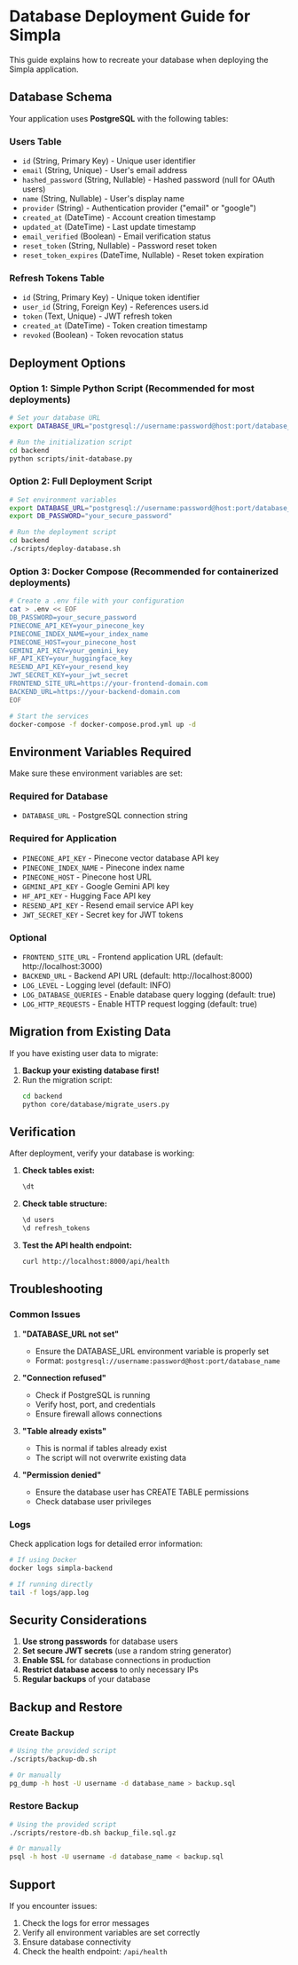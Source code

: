 # Database Deployment Guide for Simpla

This guide explains how to recreate your database when deploying the Simpla application.

## Database Schema

Your application uses **PostgreSQL** with the following tables:

### Users Table
- `id` (String, Primary Key) - Unique user identifier
- `email` (String, Unique) - User's email address
- `hashed_password` (String, Nullable) - Hashed password (null for OAuth users)
- `name` (String, Nullable) - User's display name
- `provider` (String) - Authentication provider ("email" or "google")
- `created_at` (DateTime) - Account creation timestamp
- `updated_at` (DateTime) - Last update timestamp
- `email_verified` (Boolean) - Email verification status
- `reset_token` (String, Nullable) - Password reset token
- `reset_token_expires` (DateTime, Nullable) - Reset token expiration

### Refresh Tokens Table
- `id` (String, Primary Key) - Unique token identifier
- `user_id` (String, Foreign Key) - References users.id
- `token` (Text, Unique) - JWT refresh token
- `created_at` (DateTime) - Token creation timestamp
- `revoked` (Boolean) - Token revocation status

## Deployment Options

### Option 1: Simple Python Script (Recommended for most deployments)

```bash
# Set your database URL
export DATABASE_URL="postgresql://username:password@host:port/database_name"

# Run the initialization script
cd backend
python scripts/init-database.py
```

### Option 2: Full Deployment Script

```bash
# Set environment variables
export DATABASE_URL="postgresql://username:password@host:port/database_name"
export DB_PASSWORD="your_secure_password"

# Run the deployment script
cd backend
./scripts/deploy-database.sh
```

### Option 3: Docker Compose (Recommended for containerized deployments)

```bash
# Create a .env file with your configuration
cat > .env << EOF
DB_PASSWORD=your_secure_password
PINECONE_API_KEY=your_pinecone_key
PINECONE_INDEX_NAME=your_index_name
PINECONE_HOST=your_pinecone_host
GEMINI_API_KEY=your_gemini_key
HF_API_KEY=your_huggingface_key
RESEND_API_KEY=your_resend_key
JWT_SECRET_KEY=your_jwt_secret
FRONTEND_SITE_URL=https://your-frontend-domain.com
BACKEND_URL=https://your-backend-domain.com
EOF

# Start the services
docker-compose -f docker-compose.prod.yml up -d
```

## Environment Variables Required

Make sure these environment variables are set:

### Required for Database
- `DATABASE_URL` - PostgreSQL connection string

### Required for Application
- `PINECONE_API_KEY` - Pinecone vector database API key
- `PINECONE_INDEX_NAME` - Pinecone index name
- `PINECONE_HOST` - Pinecone host URL
- `GEMINI_API_KEY` - Google Gemini API key
- `HF_API_KEY` - Hugging Face API key
- `RESEND_API_KEY` - Resend email service API key
- `JWT_SECRET_KEY` - Secret key for JWT tokens

### Optional
- `FRONTEND_SITE_URL` - Frontend application URL (default: http://localhost:3000)
- `BACKEND_URL` - Backend API URL (default: http://localhost:8000)
- `LOG_LEVEL` - Logging level (default: INFO)
- `LOG_DATABASE_QUERIES` - Enable database query logging (default: true)
- `LOG_HTTP_REQUESTS` - Enable HTTP request logging (default: true)

## Migration from Existing Data

If you have existing user data to migrate:

1. **Backup your existing database first!**
2. Run the migration script:
   ```bash
   cd backend
   python core/database/migrate_users.py
   ```

## Verification

After deployment, verify your database is working:

1. **Check tables exist:**
   ```sql
   \dt
   ```

2. **Check table structure:**
   ```sql
   \d users
   \d refresh_tokens
   ```

3. **Test the API health endpoint:**
   ```bash
   curl http://localhost:8000/api/health
   ```

## Troubleshooting

### Common Issues

1. **"DATABASE_URL not set"**
   - Ensure the DATABASE_URL environment variable is properly set
   - Format: `postgresql://username:password@host:port/database_name`

2. **"Connection refused"**
   - Check if PostgreSQL is running
   - Verify host, port, and credentials
   - Ensure firewall allows connections

3. **"Table already exists"**
   - This is normal if tables already exist
   - The script will not overwrite existing data

4. **"Permission denied"**
   - Ensure the database user has CREATE TABLE permissions
   - Check database user privileges

### Logs

Check application logs for detailed error information:
```bash
# If using Docker
docker logs simpla-backend

# If running directly
tail -f logs/app.log
```

## Security Considerations

1. **Use strong passwords** for database users
2. **Set secure JWT secrets** (use a random string generator)
3. **Enable SSL** for database connections in production
4. **Restrict database access** to only necessary IPs
5. **Regular backups** of your database

## Backup and Restore

### Create Backup
```bash
# Using the provided script
./scripts/backup-db.sh

# Or manually
pg_dump -h host -U username -d database_name > backup.sql
```

### Restore Backup
```bash
# Using the provided script
./scripts/restore-db.sh backup_file.sql.gz

# Or manually
psql -h host -U username -d database_name < backup.sql
```

## Support

If you encounter issues:
1. Check the logs for error messages
2. Verify all environment variables are set correctly
3. Ensure database connectivity
4. Check the health endpoint: `/api/health`
